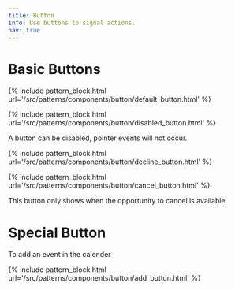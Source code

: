 ```yaml
---
title: Button
info: Use buttons to signal actions.
nav: true
---
```


# Basic Buttons


{% include pattern_block.html url='/src/patterns/components/button/default_button.html' %}

{% include pattern_block.html url='/src/patterns/components/button/disabled_button.html' %}

A button can be disabled, pointer events will not occur.

{% include pattern_block.html url='/src/patterns/components/button/decline_button.html' %}

{% include pattern_block.html url='/src/patterns/components/button/cancel_button.html' %}

This button only shows when the opportunity to cancel is available.

# Special Button

To add an event in the calender

{% include pattern_block.html url='/src/patterns/components/button/add_button.html' %}